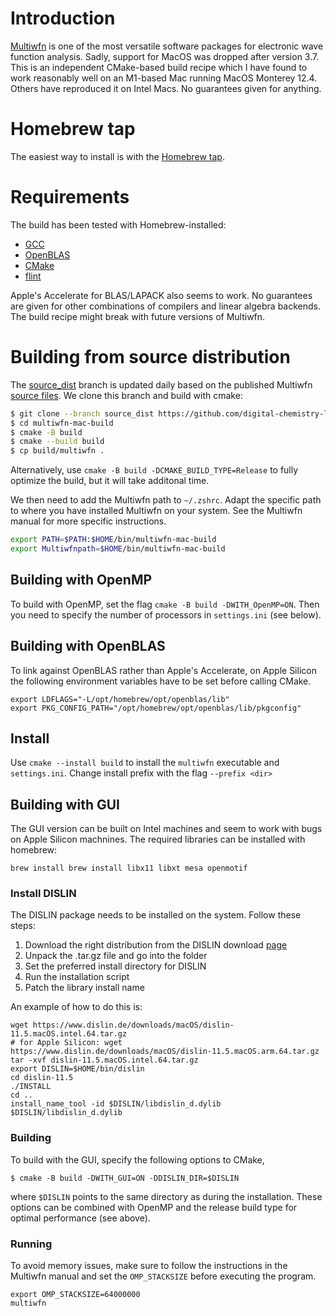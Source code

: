 # Introduction

[Multiwfn](http://sobereva.com/multiwfn/) is one of the most versatile software packages for electronic wave function analysis. Sadly, support for MacOS was dropped after version 3.7. This is an independent CMake-based build recipe which I have found to work reasonably well on an M1-based Mac running MacOS Monterey 12.4. Others have reproduced it on Intel Macs. No guarantees given for anything.

# Homebrew tap

The easiest way to install is with the [Homebrew tap](https://github.com/digital-chemistry-laboratory/homebrew-multiwfn).

# Requirements

The build has been tested with Homebrew-installed:
- [GCC](https://formulae.brew.sh/formula/gcc) 
- [OpenBLAS](https://formulae.brew.sh/formula/openblas)
- [CMake](https://formulae.brew.sh/formula/cmake)
- [flint](https://formulae.brew.sh/formula/flint)

Apple's Accelerate for BLAS/LAPACK also seems to work. No guarantees are given for other combinations of compilers and linear algebra backends. The build recipe might break with future versions of Multiwfn.

# Building from source distribution

The [source_dist](https://github.com/digital-chemistry-laboratory/multiwfn-mac-build/tree/source_dist) branch is updated daily based on the published Multiwfn [source files](http://sobereva.com/multiwfn/download.html). We clone this branch and build with cmake:

```zsh
$ git clone --branch source_dist https://github.com/digital-chemistry-laboratory/multiwfn-mac-build.git
$ cd multiwfn-mac-build
$ cmake -B build
$ cmake --build build
$ cp build/multiwfn .
```

Alternatively, use `cmake -B build -DCMAKE_BUILD_TYPE=Release` to fully optimize the build, but it will take additonal time.

We then need to add the Multiwfn path to `~/.zshrc`. Adapt the specific path to where you have installed Multiwfn on your system. See the Multiwfn manual for more specific instructions.

```zsh
export PATH=$PATH:$HOME/bin/multiwfn-mac-build
export Multiwfnpath=$HOME/bin/multiwfn-mac-build
```

## Building with OpenMP

To build with OpenMP, set the flag `cmake -B build -DWITH_OpenMP=ON`. Then you need to specify the number of processors in `settings.ini` (see below).

## Building with OpenBLAS

To link against OpenBLAS rather than Apple's Accelerate, on Apple Silicon the following environment variables have to be set before calling CMake.

```
export LDFLAGS="-L/opt/homebrew/opt/openblas/lib"
export PKG_CONFIG_PATH="/opt/homebrew/opt/openblas/lib/pkgconfig"
```

## Install

Use `cmake --install build` to install the `multiwfn` executable and `settings.ini`. Change install prefix with the flag `--prefix <dir>`

## Building with GUI

The GUI version can be built on Intel machines and seem to work with bugs on Apple Silicon machnines. The required libraries can be installed with homebrew:

```shell
brew install brew install libx11 libxt mesa openmotif
```

### Install DISLIN

The DISLIN package needs to be installed on the system. Follow these steps:
1. Download the right distribution from the DISLIN download [page](https://www.dislin.de/darwin.html)
2. Unpack the .tar.gz file and go into the folder
3. Set the preferred install directory for DISLIN
4. Run the installation script
5. Patch the library install name

An example of how to do this is:
```shell
wget https://www.dislin.de/downloads/macOS/dislin-11.5.macOS.intel.64.tar.gz
# for Apple Silicon: wget https://www.dislin.de/downloads/macOS/dislin-11.5.macOS.arm.64.tar.gz
tar -xvf dislin-11.5.macOS.intel.64.tar.gz
export DISLIN=$HOME/bin/dislin
cd dislin-11.5
./INSTALL
cd ..
install_name_tool -id $DISLIN/libdislin_d.dylib $DISLIN/libdislin_d.dylib
```

### Building

To build with the GUI, specify the following options to CMake,

```shell
$ cmake -B build -DWITH_GUI=ON -DDISLIN_DIR=$DISLIN
```

where `$DISLIN` points to the same directory as during the installation. These options can be combined with OpenMP and the release build type for optimal performance (see above).

### Running

To avoid memory issues, make sure to follow the instructions in the Multiwfn manual and set the `OMP_STACKSIZE` before executing the program.

```shell
export OMP_STACKSIZE=64000000
multiwfn
```
